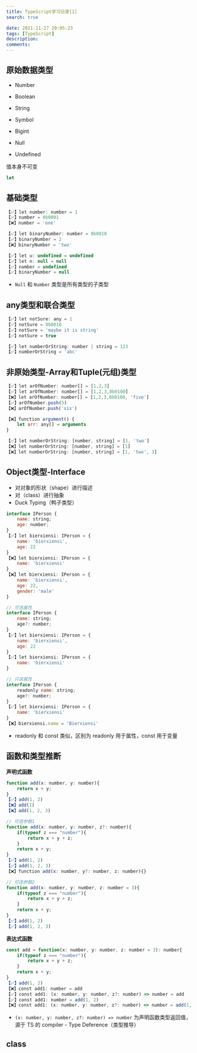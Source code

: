```yaml
---
title: TypeScript学习记录[1]
search: true

date: 2021-11-27 20:05:23
tags: [TypeScript]
description:
comments:
---
```


## 原始数据类型

- Number
- Boolean
- String
- Symbol
- Bigint

- Null
- Undefined

值本身不可变

```js
let 
```

## 基础类型
```js
【✅】let number: number = 1
【✅】number = 0b0001
【❌】number = 'one'

【✅】let binaryNumber: number = 0b0010
【✅】binaryNumber = 2
【❌】binaryNumber = 'two'

【✅】let u: undefined = undefined
【✅】let n: null = null
【✅】number = undefined
【✅】binaryNumber = null

```

- `Null` 和 `Number` 类型是所有类型的子类型

## any类型和联合类型

```js
【✅】let notSure: any = 1
【✅】notSure = 0b0010
【✅】notSure = 'maybe it is string' 
【✅】notSure = true

【✅】let numberOrString: number | string = 123
【✅】numberOrString = 'abc'
```

## 非原始类型-Array和Tuple(元组)类型

```js
【✅】let arOfNumber: number[] = [1,2,3]
【✅】let arOfNumber: number[] = [1,2,3,0b0100]
【❌】let arOfNumber: number[] = [1,2,3,0b0100, 'five']
【✅】arOfNumber.push(5)
【❌】arOfNumber.push('six')

【❌】function argument() { 
    let arr: any[] = arguments 
}

【✅】let numberOrString: [number, string] = [1, 'two']
【❌】let numberOrString: [number, string] = [1]
【❌】let numberOrString: [number, string] = [1, 'two', 3]
```

## Object类型-Interface
- 对对象的形状（shape）进行描述
- 对（class）进行抽象
- Duck Typing（鸭子类型）

```js
interface IPerson {
    name: string;
    age: number;
}
【✅】let bierxiensi: IPerson = {
    name: 'bierxiensi',
    age: 22
}
【❌】let bierxiensi: IPerson = {
    name: 'bierxiensi'
}
【❌】let bierxiensi: IPerson = {
    name: 'bierxiensi',
    age: 22,
    gender: 'male'
}

// 可选属性
interface IPerson {
    name: string;
    age?: number;
}
【✅】let bierxiensi: IPerson = {
    name: 'bierxiensi',
    age: 22
}
【✅】let bierxiensi: IPerson = {
    name: 'bierxiensi'
}

// 只读属性
interface IPerson {
    readonly name: string;
    age?: number;
}
【✅】let bierxiensi: IPerson = {
    name: 'bierxiensi'
}
【❌】bierxiensi.name = 'Bierxiensi'
```

- readonly 和 const 类似，区别为 readonly 用于属性，const 用于变量

## 函数和类型推断

**声明式函数**
```js
function add(x: number, y: number){
    return x + y;
}
【✅】add(1, 2)
【❌】add(1)
【❌】add(1, 2, 3)

// 可选参数1
function add(x: number, y: number, z?: number){
    if(typeof z === "number"){
        return x + y + z;
    }
    return x + y;
}
【✅】add(1, 2)
【✅】add(1, 2, 3)
【❌】function add(x: number, y?: number, z: number){}

// 可选参数2
function add(x: number, y: number, z: number = 3){
    if(typeof z === "number"){
        return x + y + z;
    }
    return x + y;
}
【✅】add(1, 2)
【✅】add(1, 2, 3)
```

**表达式函数**
```js
const add = function(x: number, y: number, z: number = 3): number{
    if(typeof z === "number"){
        return x + y + z;
    }
    return x + y;
}
【✅】add(1, 2)
【❌】const add1: number = add
【✅】const add1: (x: number, y: number, z?: number) => number = add
【✅】const add1: number = add(1, 2)
【❌】const add1: (x: number, y: number, z?: number) => number = add(1, 2)
```

- `(x: number, y: number, z?: number) => number` 为声明函数类型返回值，源于 TS 的 compiler - Type Deference（类型推导）

## class